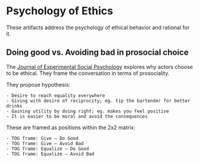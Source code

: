 # Psychology of Ethics

These artifacts address the psychology of ethical behavior and rational for it.

## Doing good vs. Avoiding bad in prosocial choice

The [Journal of Experimental Social Psychology](DoingGood_vs_AvoidingBad.pdf) explores why actors choose to be ethical. They frame the conversation in terms of prosociality.

They propose hypothesis:

    - Desire to reach equality everywhere
    - Giving with desire of reciprocity; eg. tip the bartender for better drinks
    - Gaining utility by doing right; eg. makes you feel positive
    - It is easier to be moral and avoid the consequences

These are framed as positions within the 2x2 matrix:

    - TOG frame: Give – Do Good
    - TOG frame: Give – Avoid Bad
    - TOG frame: Equalize – Do Good
    - TOG frame: Equalize – Avoid Bad
